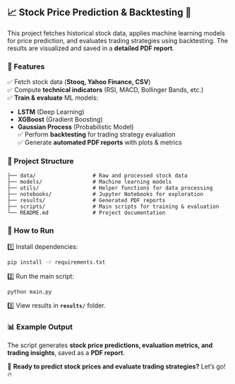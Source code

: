 ## 📈 Stock Price Prediction & Backtesting 🚀

This project fetches historical stock data, applies machine learning models for price prediction, and evaluates trading strategies using backtesting. The results are visualized and saved in a **detailed PDF report**.

### **🔹 Features**
✅ Fetch stock data (**Stooq, Yahoo Finance, CSV**)  
✅ Compute **technical indicators** (RSI, MACD, Bollinger Bands, etc.)  
✅ **Train & evaluate** ML models:  
   - **LSTM** (Deep Learning)  
   - **XGBoost** (Gradient Boosting)  
   - **Gaussian Process** (Probabilistic Model)  
✅ Perform **backtesting** for trading strategy evaluation  
✅ Generate **automated PDF reports** with plots & metrics  

### **📂 Project Structure**
```
├── data/                  # Raw and processed stock data
├── models/                # Machine learning models
├── utils/                 # Helper functions for data processing
├── notebooks/             # Jupyter Notebooks for exploration
├── results/               # Generated PDF reports
├── scripts/               # Main scripts for training & evaluation
└── README.md              # Project documentation
```

### **📌 How to Run**
1️⃣ Install dependencies:  
```bash
pip install -r requirements.txt
```
2️⃣ Run the main script:  
```bash
python main.py
```
3️⃣ View results in **`results/`** folder.

### **📊 Example Output**
The script generates **stock price predictions, evaluation metrics, and trading insights**, saved as a **PDF report**.

🚀 **Ready to predict stock prices and evaluate trading strategies?** Let’s go! 🔥
